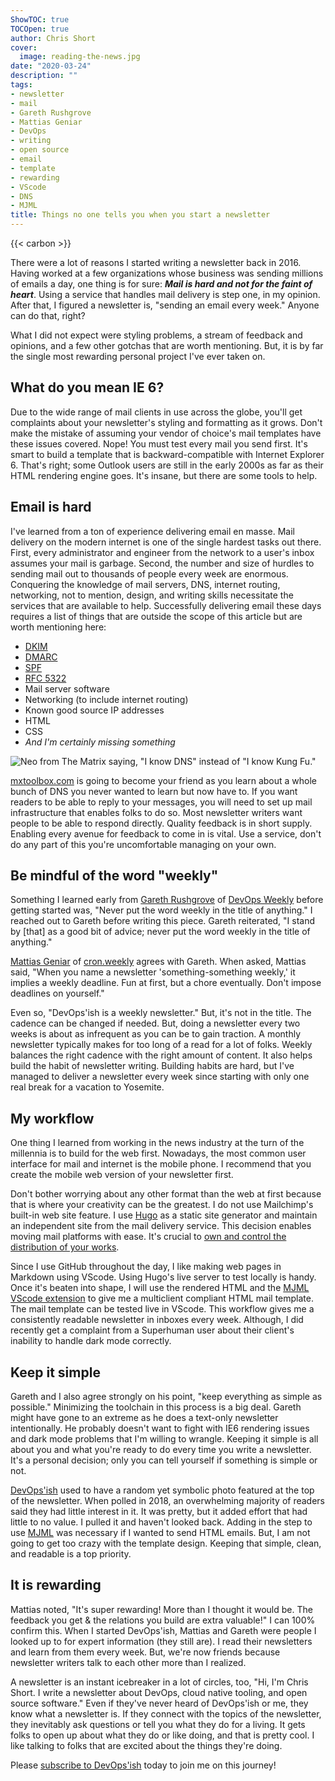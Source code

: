 ```yaml
---
ShowTOC: true
TOCOpen: true
author: Chris Short
cover:
  image: reading-the-news.jpg
date: "2020-03-24"
description: ""
tags:
- newsletter
- mail
- Gareth Rushgrove
- Mattias Geniar
- DevOps
- writing
- open source
- email
- template
- rewarding
- VScode
- DNS
- MJML
title: Things no one tells you when you start a newsletter
---
```


{{< carbon >}}

There were a lot of reasons I started writing a newsletter back in 2016. Having worked at a few organizations whose business was sending millions of emails a day, one thing is for sure: ***Mail is hard and not for the faint of heart***. Using a service that handles mail delivery is step one, in my opinion. After that, I figured a newsletter is, "sending an email every week." Anyone can do that, right?

What I did not expect were styling problems, a stream of feedback and opinions, and a few other gotchas that are worth mentioning. But, it is by far the single most rewarding personal project I've ever taken on.


## What do you mean IE 6?

Due to the wide range of mail clients in use across the globe, you'll get complaints about your newsletter's styling and formatting as it grows. Don't make the mistake of assuming your vendor of choice's mail templates have these issues covered. Nope! You must test every mail you send first. It's smart to build a template that is backward-compatible with Internet Explorer 6. That's right; some Outlook users are still in the early 2000s as far as their HTML rendering engine goes. It's insane, but there are some tools to help.

## Email is hard

I've learned from a ton of experience delivering email en masse. Mail delivery on the modern internet is one of the single hardest tasks out there. First, every administrator and engineer from the network to a user's inbox assumes your mail is garbage. Second, the number and size of hurdles to sending mail out to thousands of people every week are enormous. Conquering the knowledge of mail servers, DNS, internet routing, networking, not to mention, design, and writing skills necessitate the services that are available to help. Successfully delivering email these days requires a list of things that are outside the scope of this article but are worth mentioning here:

* [DKIM](https://tools.ietf.org/html/rfc6376)
* [DMARC](https://dmarc.org/resources/specification/)
* [SPF](https://tools.ietf.org/html/rfc7208)
* [RFC 5322](https://tools.ietf.org/html/rfc5322)
* Mail server software
* Networking (to include internet routing)
* Known good source IP addresses
* HTML
* CSS
* *And I'm certainly missing something*

![Neo from The Matrix saying, "I know DNS" instead of "I know Kung Fu."](https://shortcdn.com/chrisshort/matrix-neo-i-know-dns.jpg#center)

[mxtoolbox.com](https://mxtoolbox.com/) is going to become your friend as you learn about a whole bunch of DNS you never wanted to learn but now have to. If you want readers to be able to reply to your messages, you will need to set up mail infrastructure that enables folks to do so. Most newsletter writers want people to be able to respond directly. Quality feedback is in short supply. Enabling every avenue for feedback to come in is vital. Use a service, don't do any part of this you're uncomfortable  managing on your own.

## Be mindful of the word "weekly"

Something I learned early from [Gareth Rushgrove](https://morethanseven.net/) of [DevOps Weekly](https://www.devopsweekly.com/) before getting started was, "Never put the word weekly in the title of anything." I reached out to Gareth before writing this piece. Gareth reiterated, "I stand by [that] as a good bit of advice; never put the word weekly in the title of anything."

[Mattias Geniar](https://ma.ttias.be/) of [cron.weekly](https://ma.ttias.be/cronweekly/) agrees with Gareth. When asked, Mattias said, "When you name a newsletter 'something-something weekly,' it implies a weekly deadline. Fun at first, but a chore eventually. Don't impose deadlines on yourself."

Even so, "DevOps'ish is a weekly newsletter." But, it's not in the title. The cadence can be changed if needed. But, doing a newsletter every two weeks is about as infrequent as you can be to gain traction. A monthly newsletter typically makes for too long of a read for a lot of folks. Weekly balances the right cadence with the right amount of content. It also helps build the habit of newsletter writing. Building habits are hard, but I've managed to deliver a newsletter every week since starting with only one real break for a vacation to Yosemite.

## My workflow

One thing I learned from working in the news industry at the turn of the millennia is to build for the web first. Nowadays, the most common user interface for mail and internet is the mobile phone. I recommend that you create the mobile web version of your newsletter first.

Don't bother worrying about any other format than the web at first because that is where your creativity can be the greatest. I do not use Mailchimp's built-in web site feature. I use [Hugo](https://gohugo.io/) as a static site generator and maintain an independent site from the mail delivery service. This decision enables moving mail platforms with ease. It's crucial to [own and control the distribution of your works](https://nomedium.dev/).

Since I use GitHub throughout the day, I like making web pages in Markdown using VScode. Using Hugo's live server to test locally is handy. Once it's beaten into shape, I will use the rendered HTML and the [MJML VScode extension](https://marketplace.visualstudio.com/items?itemName=attilabuti.vscode-mjml) to give me a multiclient compliant HTML mail template. The mail template can be tested live in VScode. This workflow gives me a consistently readable newsletter in inboxes every week. Although, I did recently get a complaint from a Superhuman user about their client's inability to handle dark mode correctly.

## Keep it simple

Gareth and I also agree strongly on his point, "keep everything as simple as possible." Minimizing the toolchain in this process is a big deal. Gareth might have gone to an extreme as he does a text-only newsletter intentionally. He probably doesn't want to fight with IE6 rendering issues and dark mode problems that I'm willing to wrangle. Keeping it simple is all about you and what you're ready to do every time you write a newsletter. It's a personal decision; only you can tell yourself if something is simple or not.

[DevOps'ish](https://devopsish.com/) used to have a random yet symbolic photo featured at the top of the newsletter. When polled in 2018, an overwhelming majority of readers said they had little interest in it. It was pretty, but it added effort that had little to no value. I pulled it and haven't looked back. Adding in the step to use [MJML](https://mjml.io/) was necessary if I wanted to send HTML emails. But, I am not going to get too crazy with the template design. Keeping that simple, clean, and readable is a top priority.

## It is rewarding

Mattias noted, "It's super rewarding! More than I thought it would be. The feedback you get & the relations you build are extra valuable!" I can 100% confirm this. When I started DevOps'ish, Mattias and Gareth were people I looked up to for expert information (they still are). I read their newsletters and learn from them every week. But, we're now friends because newsletter writers talk to each other more than I realized.

A newsletter is an instant icebreaker in a lot of circles, too, "Hi, I'm Chris Short. I write a newsletter about DevOps, cloud native tooling, and open source software." Even if they've never heard of DevOps'ish or me, they know what a newsletter is. If they connect with the topics of the newsletter, they inevitably ask questions or tell you what they do for a living. It gets folks to open up about what they do or like doing, and that is pretty cool. I like talking to folks that are excited about the things they're doing.

Please [subscribe to DevOps'ish](https://devopsish.com/subscribe/) today to join me on this journey!
